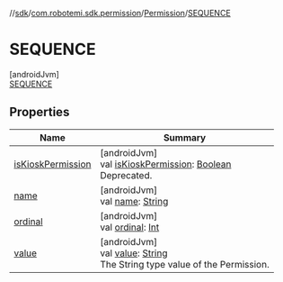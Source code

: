 //[sdk](../../../../index.md)/[com.robotemi.sdk.permission](../../index.md)/[Permission](../index.md)/[SEQUENCE](index.md)

# SEQUENCE

[androidJvm]\
[SEQUENCE](index.md)

## Properties

| Name | Summary |
|---|---|
| [isKioskPermission](../is-kiosk-permission.md) | [androidJvm]<br>val [isKioskPermission](../is-kiosk-permission.md): [Boolean](https://kotlinlang.org/api/latest/jvm/stdlib/kotlin/-boolean/index.html)<br>Deprecated. |
| [name](../-u-n-k-n-o-w-n/index.md#-372974862%2FProperties%2F462465411) | [androidJvm]<br>val [name](../-u-n-k-n-o-w-n/index.md#-372974862%2FProperties%2F462465411): [String](https://kotlinlang.org/api/latest/jvm/stdlib/kotlin/-string/index.html) |
| [ordinal](../-u-n-k-n-o-w-n/index.md#-739389684%2FProperties%2F462465411) | [androidJvm]<br>val [ordinal](../-u-n-k-n-o-w-n/index.md#-739389684%2FProperties%2F462465411): [Int](https://kotlinlang.org/api/latest/jvm/stdlib/kotlin/-int/index.html) |
| [value](../value.md) | [androidJvm]<br>val [value](../value.md): [String](https://kotlinlang.org/api/latest/jvm/stdlib/kotlin/-string/index.html)<br>The String type value of the Permission. |
